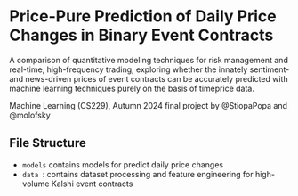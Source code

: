 # Price-Pure Prediction of Daily Price Changes in Binary Event Contracts

A comparison of quantitative modeling techniques for risk management and real-time, high-frequency trading, exploring whether the innately sentiment- and news-driven prices of event contracts can be accurately predicted with machine learning techniques purely on the basis of timeprice data. 

Machine Learning (CS229), Autumn 2024 final project by @StiopaPopa and @molofsky

## File Structure
- `models` contains models for predict daily price changes
- `data `: contains dataset processing and feature engineering for high-volume Kalshi event contracts
